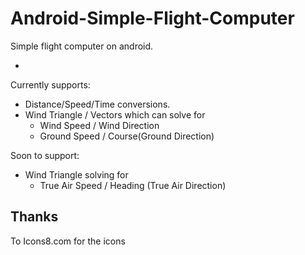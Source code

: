 Android-Simple-Flight-Computer
==============================

Simple flight computer on android.

-

Currently supports:

* Distance/Speed/Time conversions.
* Wind Triangle / Vectors which can solve for
  * Wind Speed / Wind Direction
  * Ground Speed / Course(Ground Direction)

Soon to support:

* Wind Triangle solving for
  * True Air Speed / Heading (True Air Direction)

Thanks
------

To Icons8.com for the icons
